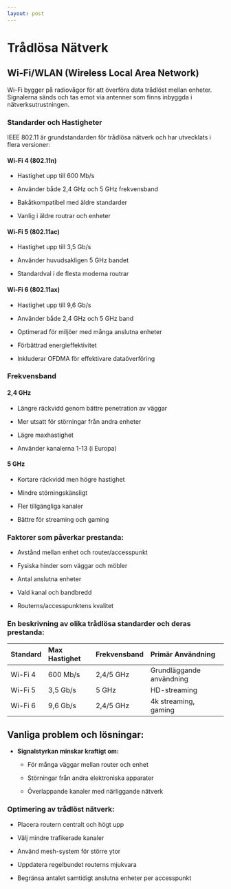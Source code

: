 ```yaml
---
layout: post
---
```


# Trådlösa Nätverk 

## Wi-Fi/WLAN (Wireless Local Area Network) 

Wi-Fi bygger på radiovågor för att överföra data trådlöst mellan enheter. Signalerna sänds och tas emot via antenner som finns inbyggda i nätverksutrustningen. 

### Standarder och Hastigheter 

IEEE 802.11 är grundstandarden för trådlösa nätverk och har utvecklats i flera versioner: 

#### Wi-Fi 4 (802.11n) 

- Hastighet upp till 600 Mb/s 

- Använder både 2,4 GHz och 5 GHz frekvensband 

- Bakåtkompatibel med äldre standarder 

- Vanlig i äldre routrar och enheter 

#### Wi-Fi 5 (802.11ac) 

- Hastighet upp till 3,5 Gb/s 

- Använder huvudsakligen 5 GHz bandet 

- Standardval i de flesta moderna routrar 

#### Wi-Fi 6 (802.11ax) 

- Hastighet upp till 9,6 Gb/s 

- Använder både 2,4 GHz och 5 GHz band 

- Optimerad för miljöer med många anslutna enheter 

- Förbättrad energieffektivitet 

- Inkluderar OFDMA för effektivare dataöverföring 

### Frekvensband 

#### 2,4 GHz 

- Längre räckvidd genom bättre penetration av väggar 

- Mer utsatt för störningar från andra enheter 

- Lägre maxhastighet 

- Använder kanalerna 1-13 (i Europa) 

#### 5 GHz 

- Kortare räckvidd men högre hastighet 

- Mindre störningskänsligt 

- Fler tillgängliga kanaler 

- Bättre för streaming och gaming 

### Faktorer som påverkar prestanda: 

- Avstånd mellan enhet och router/accesspunkt 

- Fysiska hinder som väggar och möbler 

- Antal anslutna enheter 

- Vald kanal och bandbredd 

- Routerns/accesspunktens kvalitet 

### En beskrivning av olika trådlösa standarder och deras prestanda: 

| Standard  | Max Hastighet | Frekvensband | Primär Användning      | 
| :--------- | :------------- | :------------- | :---------------------- | 
| Wi-Fi 4   | 600 Mb/s       | 2,4/5 GHz     | Grundläggande användning| 
| Wi-Fi 5   | 3,5 Gb/s       | 5 GHz         | HD-streaming           | 
| Wi-Fi 6   | 9,6 Gb/s       | 2,4/5 GHz     | 4k streaming, gaming   | 

## Vanliga problem och lösningar: 

- **Signalstyrkan minskar kraftigt om:** 

  - För många väggar mellan router och enhet 

  - Störningar från andra elektroniska apparater 

  - Överlappande kanaler med närliggande nätverk 

### Optimering av trådlöst nätverk: 

- Placera routern centralt och högt upp 

- Välj mindre trafikerade kanaler 

- Använd mesh-system för större ytor 

- Uppdatera regelbundet routerns mjukvara 

- Begränsa antalet samtidigt anslutna enheter per accesspunkt 
